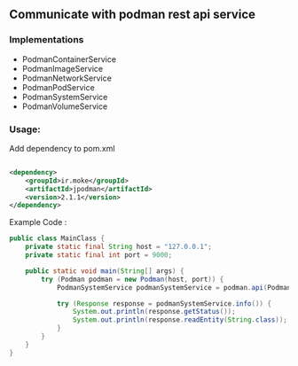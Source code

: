 ## Communicate with podman rest api service

### Implementations

* PodmanContainerService
* PodmanImageService
* PodmanNetworkService
* PodmanPodService
* PodmanSystemService
* PodmanVolumeService

### Usage:

Add dependency to pom.xml

```xml

<dependency>
    <groupId>ir.moke</groupId>
    <artifactId>jpodman</artifactId>
    <version>2.1.1</version>
</dependency>
```

Example Code :

```java
public class MainClass {
    private static final String host = "127.0.0.1";
    private static final int port = 9000;

    public static void main(String[] args) {
        try (Podman podman = new Podman(host, port)) {
            PodmanSystemService podmanSystemService = podman.api(PodmanSystemService.class);

            try (Response response = podmanSystemService.info()) {
                System.out.println(response.getStatus());
                System.out.println(response.readEntity(String.class));
            }
        }
    }
}
```
